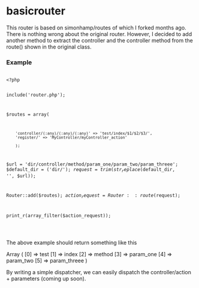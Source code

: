 # basicrouter
<p>
This router is based on simonhamp/routes of which I forked months ago. There is nothing wrong about the original router. However, I decided to add another method to extract the controller and the controller method from the route() shown in the original class.
</p>

<h3> Example</h3>
<pre><code>
&lt;?php

include('router.php');

$routes = array(
       
        'controller/(:any)/(:any)/(:any)' => 'test/index/$1/$2/$3/',
        'register/' => 'MyController/myController_action'

        );
		
$url = 'dir/controller/method/param_one/param_two/param_threee';
$default_dir = ('dir/');
$request = trim(str_replace($default_dir, '', $url));		
		
Router::add($routes);
$action_request = Router::route($request);

print_r(array_filter($action_request));

</code>
</pre>

The above example should return something like this
<p>
   Array ( [0] => test [1] => index [2] => method [3] => param_one [4] => param_two [5] => param_threee )
 </p>  
By writing a simple dispatcher, we can easily dispatch the controller/action + parameters (coming up soon).
